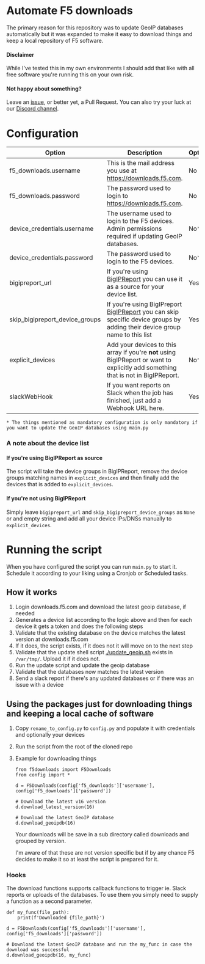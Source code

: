 # Automate F5 downloads
The primary reason for this repository was to update GeoIP databases automatically but it was expanded to make it easy
to download things and keep a local repository of F5 software.

#### Disclaimer
While I've tested this in my own environments I should add that like with all free software you're running this on your
own risk.

#### Not happy about something? 
Leave an [issue](https://github.com/net-utilities/f5-downloads/issues), or better yet, a Pull Request. 
You can also try your luck at our [Discord channel](https://discord.gg/Q2c3UhpJ).

# Configuration

| Option                         | Description                                                                                                                                                              | Optional | Sample value                                |
|--------------------------------|--------------------------------------------------------------------------------------------------------------------------------------------------------------------------|----------|---------------------------------------------|
| f5_downloads.username          | This is the mail address you use at https://downloads.f5.com.                                                                                                            | No       | `myemail@company.com`                       |
| f5_downloads.password          | The password used to login to https://downloads.f5.com.                                                                                                                  | No       | `***********` :)                            |
| device_credentials.username    | The username used to login to the F5 devices. Admin permissions required if updating GeoIP databases.                                                                    | No*     | `john`                                      |
| device_credentials.password    | The password used to login to the F5 devices.                                                                                                                            | No*     | ********** :)                               |
| bigipreport_url                | If you're using [BigIPReport](https://loadbalancing.se/bigipreport-rest/) you can use it as a source for your device list.                                               | Yes      | `https://bigipreport.company.com`           |
| skip_bigipreport_device_groups | If you're using BigIPreport [BigIPReport](https://loadbalancing.se/bigipreport-rest/) you can skip specific device groups by adding their device group name to this list | Yes      | `['LD-LB']`                                 |
| explicit_devices               | Add your devices to this array if you're **not** using BigIPReport or want to explicitly add something that is not in BigIPReport.                                       | No*     | `['my-manual-lb.company.com']`              |
| slackWebHook                   | If you want reports on Slack when the job has finished, just add a Webhook URL here.                                                                                     | Yes      | `https://hooks.slack.com/services/AABBCCDD` |

`* The things mentioned as mandatory configuration is only mandatory if you want to update the GeoIP databases using
main.py`

### A note about the device list

#### If you're using BigIPReport as source
The script will take the device groups in BigIPReport, remove the device groups matching names in `explicit_devices` and
then finally add the devices that is added to `explicit_devices`.

#### If you're not using BigIPReport
Simply leave `bigipreport_url` and `skip_bigipreport_device_groups` as `None` or and empty string and add all your
device IPs/DNSs manually to `explicit_devices`.

# Running the script
When you have configured the script you can run `main.py` to start it. Schedule it according to your liking using a
Cronjob or Scheduled tasks.

## How it works
1. Login downloads.f5.com and download the latest geoip database, if needed
2. Generates a device list according to the logic above and then for each device it gets a token and does the following
   steps
3. Validate that the existing database on the device matches the latest version at downloads.f5.com
4. If it does, the script exists, if it does not it will move on to the next step
5. Validate that the update shell script [./update_geoip.sh](./update_geoip.sh) exists in `/var/tmp/`. Upload it if it does not.
6. Run the update script and update the geoip database
7. Validate that the databases now matches the latest version
8. Send a slack report if there's any updated databases or if there was an issue with a device 

## Using the packages just for downloading things and keeping a local cache of software

1. Copy `rename_to_config.py` to `config.py` and populate it with credentials and optionally your devices
2. Run the script from the root of the cloned repo
3. Example for downloading things
   ```python3
   from f5downloads import F5Downloads
   from config import *

   d = F5Downloads(config['f5_downloads']['username'], config['f5_downloads']['password'])

   # Download the latest v16 version
   d.download_latest_version(16)

   # Download the latest GeoIP database
   d.download_geoipdb(16)
   ``` 
   
   Your downloads will be save in a sub directory called downloads and grouped by version.
   
   I'm aware of that these are not version specific but if by any chance
   F5 decides to make it so at least the script is prepared for it.
   
### Hooks
The download functions supports callback functions to trigger ie. Slack reports or uploads of the databases.
To use them you simply need to supply a function as a second parameter.

```python3
def my_func(file_path):
    print(f'Downloaded {file_path}')

d = F5Downloads(config['f5_downloads']['username'], config['f5_downloads']['password'])

# Download the latest GeoIP database and run the my_func in case the download was successful
d.download_geoipdb(16, my_func)
```
